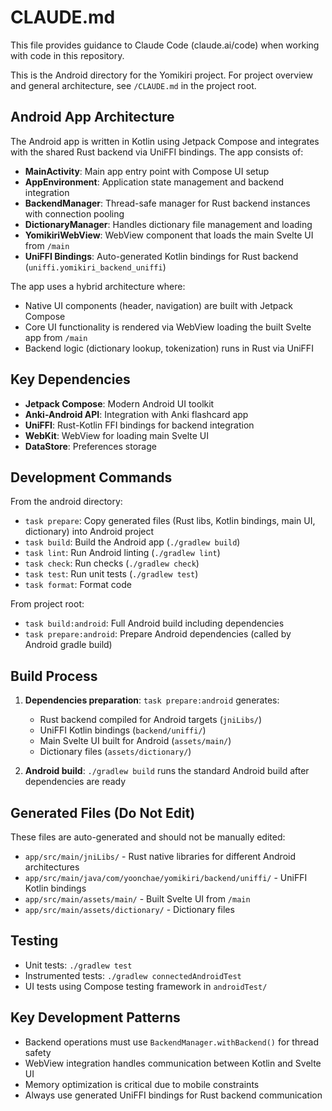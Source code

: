 # CLAUDE.md

This file provides guidance to Claude Code (claude.ai/code) when working with code in this repository.

This is the Android directory for the Yomikiri project. For project overview and general architecture, see `/CLAUDE.md` in the project root.

## Android App Architecture

The Android app is written in Kotlin using Jetpack Compose and integrates with the shared Rust backend via UniFFI bindings. The app consists of:

- **MainActivity**: Main app entry point with Compose UI setup
- **AppEnvironment**: Application state management and backend integration
- **BackendManager**: Thread-safe manager for Rust backend instances with connection pooling
- **DictionaryManager**: Handles dictionary file management and loading
- **YomikiriWebView**: WebView component that loads the main Svelte UI from `/main`
- **UniFFI Bindings**: Auto-generated Kotlin bindings for Rust backend (`uniffi.yomikiri_backend_uniffi`)

The app uses a hybrid architecture where:
- Native UI components (header, navigation) are built with Jetpack Compose
- Core UI functionality is rendered via WebView loading the built Svelte app from `/main`
- Backend logic (dictionary lookup, tokenization) runs in Rust via UniFFI

## Key Dependencies

- **Jetpack Compose**: Modern Android UI toolkit
- **Anki-Android API**: Integration with Anki flashcard app
- **UniFFI**: Rust-Kotlin FFI bindings for backend integration
- **WebKit**: WebView for loading main Svelte UI
- **DataStore**: Preferences storage

## Development Commands

From the android directory:

- `task prepare`: Copy generated files (Rust libs, Kotlin bindings, main UI, dictionary) into Android project
- `task build`: Build the Android app (`./gradlew build`)
- `task lint`: Run Android linting (`./gradlew lint`)
- `task check`: Run checks (`./gradlew check`)
- `task test`: Run unit tests (`./gradlew test`)
- `task format`: Format code

From project root:
- `task build:android`: Full Android build including dependencies
- `task prepare:android`: Prepare Android dependencies (called by Android gradle build)

## Build Process

1. **Dependencies preparation**: `task prepare:android` generates:
   - Rust backend compiled for Android targets (`jniLibs/`)
   - UniFFI Kotlin bindings (`backend/uniffi/`)
   - Main Svelte UI built for Android (`assets/main/`)
   - Dictionary files (`assets/dictionary/`)

2. **Android build**: `./gradlew build` runs the standard Android build after dependencies are ready

## Generated Files (Do Not Edit)

These files are auto-generated and should not be manually edited:
- `app/src/main/jniLibs/` - Rust native libraries for different Android architectures
- `app/src/main/java/com/yoonchae/yomikiri/backend/uniffi/` - UniFFI Kotlin bindings
- `app/src/main/assets/main/` - Built Svelte UI from `/main`
- `app/src/main/assets/dictionary/` - Dictionary files

## Testing

- Unit tests: `./gradlew test`
- Instrumented tests: `./gradlew connectedAndroidTest`
- UI tests using Compose testing framework in `androidTest/`

## Key Development Patterns

- Backend operations must use `BackendManager.withBackend()` for thread safety
- WebView integration handles communication between Kotlin and Svelte UI
- Memory optimization is critical due to mobile constraints
- Always use generated UniFFI bindings for Rust backend communication